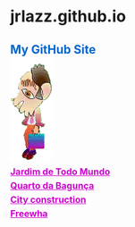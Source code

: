 # jrlazz.github.io
<h2 style="color:#06c;">My GitHub Site<br>
<img src="ag_baboy.gif"><br>
<a href="https://jrlazz.github.io/vivian/jtm.html" target="_blank" style="font-size:12pt;color:#c0c;">Jardim de Todo Mundo</a><br>
<a href="https://jrlazz.eu5.org/qdb/form02.php" target="_blank" style="font-size:12pt;color:#c0c;">Quarto da Bagunça</a><br>
<a href="https://jrlazz.github.io/anim/Vdrag.html" target="_blank" style="font-size:12pt;color:#c0c;">City construction</a><br>
<a href="https://jrlazz.eu5.org/" target="_blank" style="font-size:12pt;color:#c0c;">Freewha</a>
